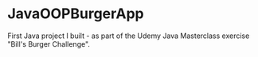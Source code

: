 # JavaOOPBurgerApp
First Java project I built - as part of the Udemy Java Masterclass exercise "Bill's Burger Challenge". 

